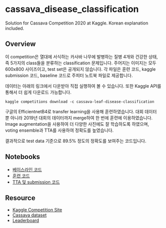 # cassava_disease_classification
Solution for Cassava Competition 2020 at Kaggle. Korean explanation included.

## Overview
이 competition은 열대에 서식하는 카사바 나무에 발병하는 질병 4개와 건강한 상태, 즉 5가지의 class들을 분류하는 classification 문제입니다. 주어지는 이미지는 모두 600x800 사이즈이고, test set은 공개되지 않습니다. 각 파일은 훈련 코드, kaggle submission 코드, baseline 코드로 주피터 노트북 파일로 제공합니다.

데이터는 아래의 링크에서 다운받아 직접 실행하여 볼 수 있습니다. 또한 Kaggle API를 통해서 더 쉽게 다운로드 가능합니다.
```
kaggle competitions download -c cassava-leaf-disease-classification
```

구글의 EfficientnetB4로 transfer learning을 사용해 훈련하였습니다. 대회 데이터 뿐 아니라 2019년 대회의 데이터까지 merge하여 한 번에 훈련에 이용하였습니다. Image augmentation을 사용하여 더 다양한 사진에도 잘 학습하도록 하였으며, voting ensemble과 TTA를 사용하여 정확도를 높였습니다. 

결과적으로 test data 기준으로 89.5% 정도의 정확도를 보여주는 코드입니다. 

## Notebooks
* [베이스라인 코드](./for-korean-cassava.ipynb)
* [훈련 코드](./for-korean-lb-0-895-effnetb4-train.ipynb)
* [TTA 및 submission 코드](./for-korean-lb-0-895-submission.ipynb)

## Resource

* [Kaggle Competition Site](https://www.kaggle.com/c/cassava-leaf-disease-classification)
* [Cassava dataset](https://www.kaggle.com/c/cassava-leaf-disease-classification/data)
* [Leaderboard](https://www.kaggle.com/c/cassava-leaf-disease-classification/data)
